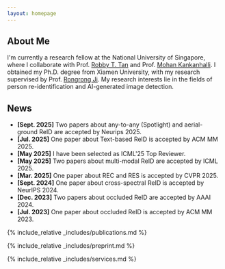 ```yaml
---
layout: homepage
---
```


## About Me

I'm currently a research fellow at the National University of Singapore, where I collaborate with Prof. [Robby T. Tan](https://tanrobby.github.io/) and Prof. [Mohan Kankanhalli](https://www.comp.nus.edu.sg/~mohan/). I obtained my Ph.D. degree from Xiamen University, with my research supervised by Prof. [Rongrong Ji](https://mac.xmu.edu.cn/rrji_en/). My research interests lie in the fields of person re-identification and AI-generated image detection.

## News
- **[Sept. 2025]** Two papers about any-to-any (Spotlight) and aerial-ground ReID are accepted by Neurips 2025.
- **[Jul. 2025]** One paper about Text-based ReID is accepted by ACM MM 2025.
- **[May 2025]** I have been selected as ICML'25 Top Reviewer.
- **[May 2025]** Two papers about multi-modal ReID are accepted by ICML 2025.
- **[Mar. 2025]** One paper about REC and RES is accepted by CVPR 2025.
- **[Sept. 2024]** One paper about cross-spectral ReID is accepted by NeurIPS 2024.
- **[Dec. 2023]** Two papers about occluded ReID are accepted by AAAI 2024.
- **[Jul. 2023]** One paper about occluded ReID is accepted by ACM MM 2023.

{% include_relative _includes/publications.md %}

{% include_relative _includes/preprint.md %}

{% include_relative _includes/services.md %}


